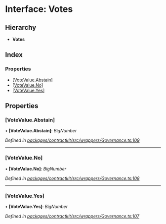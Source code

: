 # Interface: Votes

## Hierarchy

* **Votes**

## Index

### Properties

* [[VoteValue.Abstain]](_contractkit_src_wrappers_governance_.votes.md#[votevalue.abstain])
* [[VoteValue.No]](_contractkit_src_wrappers_governance_.votes.md#[votevalue.no])
* [[VoteValue.Yes]](_contractkit_src_wrappers_governance_.votes.md#[votevalue.yes])

## Properties

###  [VoteValue.Abstain]

• **[VoteValue.Abstain]**: *BigNumber*

*Defined in [packages/contractkit/src/wrappers/Governance.ts:109](https://github.com/celo-org/celo-monorepo/blob/master/packages/contractkit/src/wrappers/Governance.ts#L109)*

___

###  [VoteValue.No]

• **[VoteValue.No]**: *BigNumber*

*Defined in [packages/contractkit/src/wrappers/Governance.ts:108](https://github.com/celo-org/celo-monorepo/blob/master/packages/contractkit/src/wrappers/Governance.ts#L108)*

___

###  [VoteValue.Yes]

• **[VoteValue.Yes]**: *BigNumber*

*Defined in [packages/contractkit/src/wrappers/Governance.ts:107](https://github.com/celo-org/celo-monorepo/blob/master/packages/contractkit/src/wrappers/Governance.ts#L107)*
